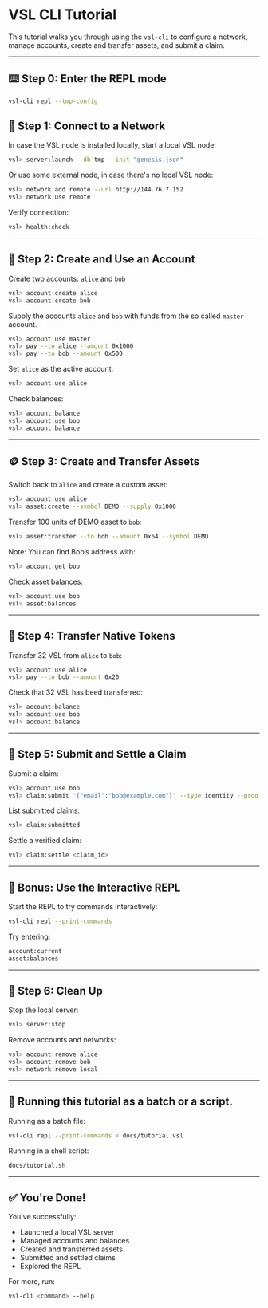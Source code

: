 # VSL CLI Tutorial

This tutorial walks you through using the `vsl-cli` to configure a network, manage accounts, create and transfer assets, and submit a claim.

---

## ⌨️ Step 0: Enter the REPL mode

```bash
vsl-cli repl --tmp-config
```

## 🔌 Step 1: Connect to a Network

In case the VSL node is installed locally, start a local VSL node:

```bash
vsl> server:launch --db tmp --init "genesis.json"
```

Or use some external node, in case there's no local VSL node:

```bash
vsl> network:add remote --url http://144.76.7.152
vsl> network:use remote
```

Verify connection:

```bash
vsl> health:check
```

---

## 👤 Step 2: Create and Use an Account

Create two accounts: `alice` and `bob`

```bash
vsl> account:create alice
vsl> account:create bob
```

Supply the accounts `alice` and `bob` with funds
from the so called `master` account.

```bash
vsl> account:use master
vsl> pay --to alice --amount 0x1000
vsl> pay --to bob --amount 0x500
```

Set `alice` as the active account:

```bash
vsl> account:use alice
```

Check balances:

```bash
vsl> account:balance
vsl> account:use bob
vsl> account:balance
```

---

## 🪙 Step 3: Create and Transfer Assets

Switch back to `alice` and create a custom asset:

```bash
vsl> account:use alice
vsl> asset:create --symbol DEMO --supply 0x1000
```

Transfer 100 units of DEMO asset to `bob`:

```bash
vsl> asset:transfer --to bob --amount 0x64 --symbol DEMO
```

Note: You can find Bob’s address with:

```bash
vsl> account:get bob
```

Check asset balances:

```bash
vsl> account:use bob
vsl> asset:balances
```

---

## 💸 Step 4: Transfer Native Tokens

Transfer 32 VSL from `alice` to `bob`:

```bash
vsl> account:use alice
vsl> pay --to bob --amount 0x20
```

Check that 32 VSL has beed transferred:

```bash
vsl> account:balance
vsl> account:use bob
vsl> account:balance
```

---

## 🧶 Step 5: Submit and Settle a Claim

Submit a claim:

```bash
vsl> account:use bob
vsl> claim:submit '{"email":"bob@example.com"}' --type identity --proof 0xabc123
```

List submitted claims:

```bash
vsl> claim:submitted
```

Settle a verified claim:

```bash
vsl> claim:settle <claim_id>
```

---

## 🧠 Bonus: Use the Interactive REPL

Start the REPL to try commands interactively:

```bash
vsl-cli repl --print-commands
```

Try entering:

```bash
account:current
asset:balances
```

---

## 🧹 Step 6: Clean Up

Stop the local server:

```bash
vsl> server:stop
```

Remove accounts and networks:

```bash
vsl> account:remove alice
vsl> account:remove bob
vsl> network:remove local
```

---

## 🐚 Running this tutorial as a batch or a script.

Running as a batch file:
```bash
vsl-cli repl --print-commands < docs/tutorial.vsl
```

Running in a shell script:
```bash
docs/tutorial.sh 
```

---

## ✅ You're Done!

You've successfully:

- Launched a local VSL server
- Managed accounts and balances
- Created and transferred assets
- Submitted and settled claims
- Explored the REPL

For more, run:

```bash
vsl-cli <command> --help
```

